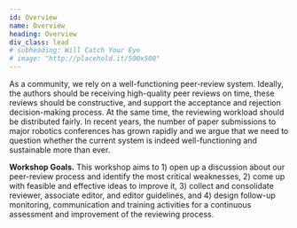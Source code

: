 ```yaml
---
id: Overview
name: Overview
heading: Overview
div_class: lead
# subheading: Will Catch Your Eye
# image: "http://placehold.it/500x500"
---
```


As a community, we rely on a well-functioning peer-review system. Ideally, the authors should be receiving high-quality peer reviews on time, these reviews should be constructive, and support the acceptance and rejection decision-making process. At the same time, the reviewing workload should be distributed fairly. In recent years, the number of paper submissions to major robotics conferences has grown rapidly and we argue that we need to question whether the current system is indeed well-functioning and sustainable more than ever. 

<b>Workshop Goals.</b> This workshop aims to 1) open up a discussion about our peer-review process and identify the most critical weaknesses, 2) come up with feasible and effective ideas to improve it, 3) collect and consolidate reviewer, associate editor, and editor guidelines, and 4) design follow-up monitoring, communication and training activities for a continuous assessment and improvement of the reviewing process. 
